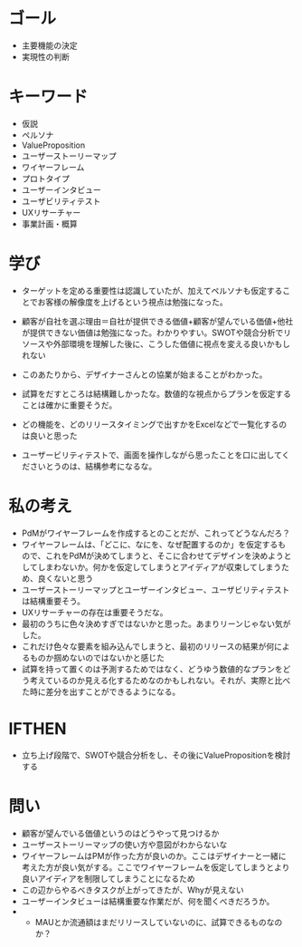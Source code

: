 # ゴール
+ 主要機能の決定
+ 実現性の判断

# キーワード
+ 仮説
+ ペルソナ
+ ValueProposition
+ ユーザーストーリーマップ
+ ワイヤーフレーム
+ プロトタイプ
+ ユーザーインタビュー
+ ユーザビリティテスト
+ UXリサーチャー
+ 事業計画・概算

# 学び
+ ターゲットを定める重要性は認識していたが、加えてペルソナも仮定することでお客様の解像度を上げるという視点は勉強になった。
+ 顧客が自社を選ぶ理由＝自社が提供できる価値+顧客が望んでいる価値+他社が提供できない価値は勉強になった。わかりやすい。SWOTや競合分析でリソースや外部環境を理解した後に、こうした価値に視点を変える良いかもしれない
+ このあたりから、デザイナーさんとの協業が始まることがわかった。
+ 試算をだすところは結構難しかったな。数値的な視点からプランを仮定することは確かに重要そうだ。
+ どの機能を、どのリリースタイミングで出すかをExcelなどで一覧化するのは良いと思った



+ ユーザービリティテストで、画面を操作しながら思ったことを口に出してくださいとうのは、結構参考になるな。

# 私の考え
+ PdMがワイヤーフレームを作成するとのことだが、これってどうなんだろ？
+ ワイヤーフレームは、「どこに、なにを、なぜ配置するのか」を仮定するもので、これをPdMが決めてしまうと、そこに合わせてデザインを決めようとしてしまわないか。何かを仮定してしまうとアイディアが収束してしまうため、良くないと思う
+ ユーザーストーリーマップとユーザーインタビュー、ユーザビリティテストは結構重要そう。
+ UXリサーチャーの存在は重要そうだな。
+ 最初のうちに色々決めすぎではないかと思った。あまりリーンじゃない気がした。
+ これだけ色々な要素を組み込んでしまうと、最初のリリースの結果が何によるものか掴めないのではないかと感じた
+ 試算を持って置くのは予測するためではなく、どうゆう数値的なプランをどう考えているのか見える化するためなのかもしれない。それが、実際と比べた時に差分を出すことができるようになる。

# IFTHEN
+ 立ち上げ段階で、SWOTや競合分析をし、その後にValuePropositionを検討する


# 問い
+ 顧客が望んでいる価値というのはどうやって見つけるか
+ ユーザーストーリーマップの使い方や意図がわからないな
+ ワイヤーフレームはPMが作った方が良いのか。ここはデザイナーと一緒に考えた方が良い気がする。ここでワイヤーフレームを仮定してしまうとより良いアイディアを制限してしまうことになるため
+ この辺からやるべきタスクが上がってきたが、Whyが見えない
+ ユーザーインタビューは結構重要な作業だが、何を聞くべきだろうか。
+ + MAUとか流通額はまだリリースしていないのに、試算できるものなのか？



